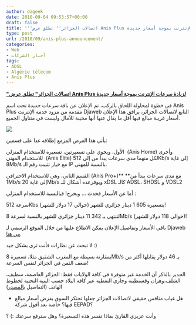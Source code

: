 ```yaml
---
author: dzgeek
date: 2010-09-04 09:53:57+00:00
draft: false
title: '''اتصالات الجزائر'' تطلق عرض Anis Plus لزيادة سرعات الإنترنت بموجة أسعار جديدة'
type: post
url: /2010/09/anis-plus-announcement/
categories:
- Web
- أخبار الشركات
tags:
- ADSL
- Algérie télécom
- Anis Plus
---
```


**["اتصالات الجزائر" تطلق عرض Anis Plus لزيادة سرعات الإنترنت بموجة أسعار جديدة](https://www.it-scoop.com/2010/09/anis-plus-announcement/)**




في خطوة لمحاولة اللحاق بالركب، تم الإعلان عن باقة سرعات جديدة تحت اسم Anis Plus مقدمة من مزود خدمة الإنترنت Djaweb التابع لاتصالات الجزائر، يرافق هذا الإعلان أسعار غريبة مبالغ فيها أقل ما يقال عنها أنها مخيبة للآمال وليست في متناول الجميع.




[![](http://www.djaweb.dz/images/logo.gif)
](https://www.it-scoop.com/2010/09/anis-plus-announcement/)





يأتي هذا العرض المزمع إطلاقه غدا على قسمين:

الأول، ويحوي على تسعيرتين، تسعيرة للاستخدام المنزلي  (Anis Home) وأخرى للاستخدام المهني  (Anis Elite) لكل منهما مدى سرعات يبدأ من إلى 512Kb/s إلى غاية 8Mb/s مع خيار تثبيت رقم الـ IP بالنسبة للمهني.

القسم الثاني، وهي للاستخدام الاحترافي  (Anis Pro+)** **مع مدى سرعات يبدأ من 1Mb/s إلى غاية 20Mb/s ويوفرعدة أشكال للـ xDSL كالـ ADSL، SHDSL و VDSL2

أما عن الأسعار فحدث ... وبحرج! فبالنسبة للاستخدام المنزلي :

سرعة 512Kbs بتسعيرة 605 1 دينار جزائري للشهر (حوالي 17 دولار للشهر)!

لتنتهي بـ 342 11 دينار جزائري للشهر بالنسبة لسرعة 8Mb/s (حوالي 118 دولار للشهر)!

باقي الأسعار وتفاصيل الإعلان يمكن الاطلاع عليها من خلال الموقع الرسمي لـ Djaweb [من هنا](http://www.djaweb.dz/anis_plus.html).

لا تبحث عن نظارات فأنت ترى بشكل جيد :)

بمقارنة بسيطة مع المغرب الشقيق مثلا، تسعيرة 8Mb/s بـ 46 دولار يقابلها أكثر من ضعف الثمن في الجزائر لنفس السرعة!

الجدير بالذكر أن الخدمة غير متوفرة في كافة الولايات فقط: الجزائر العاصمة، سطيف، الشلف،وهران وقسنطينة وجاري التغطية عبر كافة البلاد حسب البنية التحتية لخطوط الهاتف (التفاصيل [بالمصدر](http://www.djaweb.dz/anis_plus.html))

- هل غياب منافس حقيقي لاتصالات الجزائر جعلها تحتكر السوق بفرض أسعار مبالغ فيها؟ خاصة بعد أفول شركة EEPAD؟

وأنت عزيزي القارئ بماذا تفسر هذه التسعيرة؟ وهل سترفع سرعتك :) ؟
